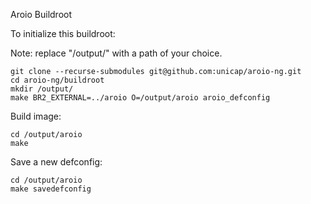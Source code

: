 Aroio Buildroot


To initialize this buildroot:

Note: replace "/output/" with a path of your choice.

```
git clone --recurse-submodules git@github.com:unicap/aroio-ng.git
cd aroio-ng/buildroot
mkdir /output/
make BR2_EXTERNAL=../aroio O=/output/aroio aroio_defconfig
```

Build image:

```
cd /output/aroio
make
```

Save a new defconfig:

```
cd /output/aroio
make savedefconfig
```
